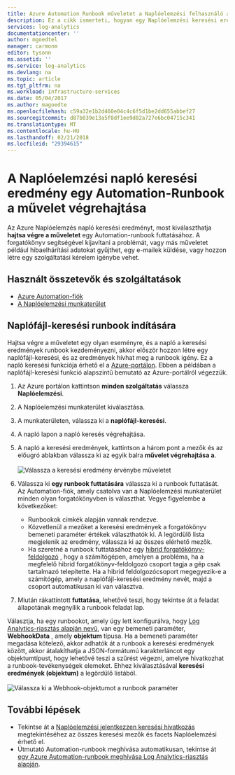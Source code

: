 ```yaml
---
title: Azure Automation Runbook műveletet a Naplóelemzési felhasználó által kezdeményezett |} Microsoft Docs
description: Ez a cikk ismerteti, hogyan egy Naplóelemzési keresési eredmény igény egy Automation-runbook futtatását.
services: log-analytics
documentationcenter: ''
author: mgoedtel
manager: carmonm
editor: tysonn
ms.assetid: ''
ms.service: log-analytics
ms.devlang: na
ms.topic: article
ms.tgt_pltfrm: na
ms.workload: infrastructure-services
ms.date: 05/04/2017
ms.author: magoedte
ms.openlocfilehash: c59a32e1b2d460e04c4c6f5d1be2dd655abbef27
ms.sourcegitcommit: d87b039e13a5f8df1ee9d82a727e6bc04715c341
ms.translationtype: MT
ms.contentlocale: hu-HU
ms.lasthandoff: 02/21/2018
ms.locfileid: "29394615"
---
```

# <a name="take-action-with-an-automation-runbook-from-a-log-analytics-log-search-result"></a>A Naplóelemzési napló keresési eredmény egy Automation-Runbook a művelet végrehajtása

Az Azure Naplóelemzés napló keresési eredményt, most kiválaszthatja **hajtsa végre a műveletet** egy Automation-runbook futtatásához.  A forgatókönyv segítségével kijavítani a problémát, vagy más műveletet például hibaelhárítási adatokat gyűjthet, egy e-mailek küldése, vagy hozzon létre egy szolgáltatási kérelem igénybe vehet. 

## <a name="components-and-features-used"></a>Használt összetevők és szolgáltatások
* [Azure Automation-fiók](../automation/automation-offering-get-started.md)
* [A Naplóelemzési munkaterület](../log-analytics/log-analytics-overview.md)

## <a name="to-initiate-runbook-from-log-search"></a>Naplófájl-keresési runbook indítására

Hajtsa végre a műveletet egy olyan eseményre, és a napló a keresési eredmények runbook kezdeményezni, akkor először hozzon létre egy naplófájl-keresési, és az eredmények hívhat meg a runbook igény.  Ez a napló keresési funkciója érhető el a [Azure-portálon](../log-analytics/log-analytics-log-search-new.md).  Ebben a példában a naplófájl-keresési funkció alapszintű bemutató az Azure-portálról végezzük.

1. Az Azure portálon kattintson **minden szolgáltatás** válassza **Naplóelemzési**.  
2. A Naplóelemzési munkaterület kiválasztása.
3. A munkaterületen, válassza ki a **naplófájl-keresési**.  
4. A napló lapon a napló keresés végrehajtása.  
5. A napló a keresési eredmények, kattintson a három pont a mezők és az előugró ablakban válassza ki az egyik balra **művelet végrehajtása a**.<br><br> ![Válassza a keresési eredmény érvénybe műveletet](./media/log-analytics-log-search-takeaction/log-search-takeaction-menuoption.png) 
6. Válassza ki **egy runbook futtatására** válassza ki a runbook futtatását.  Az Automation-fiók, amely csatolva van a Naplóelemzési munkaterület minden olyan forgatókönyvben is választhat.  Vegye figyelembe a következőket:

    * Runbookok címkék alapján vannak rendezve.
    * Közvetlenül a mezőket a keresési eredmények a forgatókönyv bemeneti paraméter értékek választhatók ki.  A legördülő lista megjelenik az eredmény, válassza ki az összes elérhető mezők.  
    * Ha szeretné a runbook futtatásához egy [hibrid forgatókönyv-feldolgozó](../automation/automation-hybrid-runbook-worker.md) , hogy a számítógépen, amelyen a probléma, ha a megfelelő hibrid forgatókönyv-feldolgozó csoport tagja a gép csak tartalmazó telepítette.  Ha a hibrid feldolgozócsoport megegyezik-e a számítógép, amely a naplófájl-keresési eredmény nevét, majd a csoport automatikusan ki van választva.    

6. Miután rákattintott **futtatása**, lehetővé teszi, hogy tekintse át a feladat állapotának megnyílik a runbook feladat lap.   

Választja, ha egy runbookot, amely úgy lett konfigurálva, hogy [Log Analytics-riasztás alapján nevű](../automation/automation-invoke-runbook-from-omsla-alert.md), van egy bemeneti paraméter, **WebhookData** , amely **objektum** típusa.  Ha a bemeneti paraméter megadása kötelező, akkor adhatók át a runbook a keresési eredmények között, akkor átalakíthatja a JSON-formátumú karakterláncot egy objektumtípust, hogy lehetővé teszi a szűrést végezni, amelyre hivatkozhat a runbook-tevékenységek elemeket.  Ehhez kiválasztásával **keresési eredmények (objektum)** a legördülő listából.<br><br> ![Válassza ki a Webhook-objektumot a runbook paraméter](media/log-analytics-log-search-takeaction/select-runbook-and-properties.png)   
    
## <a name="next-steps"></a>További lépések

* Tekintse át a [Naplóelemzési jelentkezzen keresési hivatkozás](log-analytics-search-reference.md) megtekintéséhez az összes keresési mezők és facets Naplóelemzési érhető el.
* Útmutató Automation-runbook meghívása automatikusan, tekintse át [egy Azure Automation-runbook meghívása Log Analytics-riasztás alapján](../automation/automation-invoke-runbook-from-omsla-alert.md).  